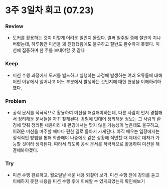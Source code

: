 # 3주 3일차 회고 (07.23)

### Review
- 도커를 활용하는 것이 이렇게 어려운 일인지 몰랐다. 벌써 일주일 중에 절반이 지나버렸는데, 하루동안 미션을 꽤 진행했음에도 불구하고 절반도 완수하지 못했다. 미션에 집중하며 한 주를 보내야할 것 같다

### Keep
- 미션 수행 과정에서 도커를 빌드하고 실행하는 과정에 발생하는 여러 오류들에 대해 어떤 이유에서 일어나고 어느 부분에서 발생하는 것인지에 대한 현상을 이해하려하였다.

### Problem
- 공식 문서를 적극적으로 활용하여 미션을 해결해야하는데, 다른 사람이 먼저 경험해서 정리해둔 문서들을 자꾸 찾게된다. 경험에 빗대어 정리해둔 정보는 그 사람의 환경에 맞춰 정리된 내용이라 내 환경에서는 맞지 않을 가능성이 높은데도 불구하고, 어려운 미션을 마주할 때마다 편한 길로 돌아서 가게된다. 아직 배우는 입장에서는 정식적인 방법을 통해 학습해야 나중에도 같은 상황에 직면할 때 제대로 대처가 가능할 것이라 생각된다. 따라서 되도록 공식 문서를 적극적으로 활용하여 미션을 해결해봐야겠다.

### Try
- 미션 수행 완료하고, 월요일날 배운 내용 되짚어 보기. 미션 수행 전에 강의를 듣고 이해하지 못한 내용을 미션 수행 후에 이해할 수 있게되었는지 확인해보기
